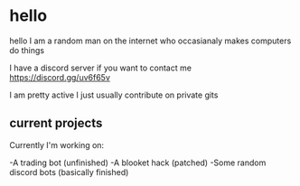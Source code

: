 # hello

hello I am a random man on the internet who occasianaly makes computers do things

I have a discord server if you want to contact me https://discord.gg/uv6f65v

I am pretty active I just usually contribute on private gits

## current projects

Currently I'm working on:

-A trading bot (unfinished)
-A blooket hack (patched)
-Some random discord bots (basically finished)
